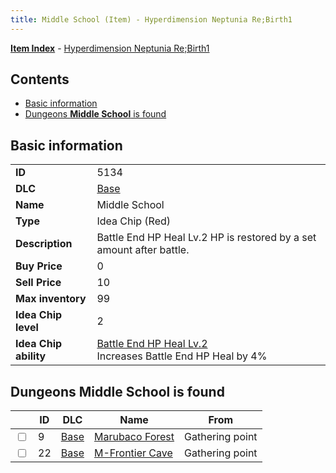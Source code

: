 ```yaml
---
title: Middle School (Item) - Hyperdimension Neptunia Re;Birth1
---
```


[**Item Index**](/neptunia/rb1/item/index.html) - [Hyperdimension Neptunia Re;Birth1](/neptunia/rb1)

## Contents

- [Basic information](#basic-information)
- [Dungeons **Middle School** is found](#dungeons-middle-school-is-found)
## Basic information

|   |   |
| -- | -- |
| **ID** | 5134 |
| **DLC** | [Base](/neptunia/rb1/dlc/1-base.html) |
| **Name** | Middle School |
| **Type** | Idea Chip (Red) |
| **Description** | Battle End HP Heal Lv.2 HP is restored by a set amount after battle. |
| **Buy Price** | 0 |
| **Sell Price** | 10 |
| **Max inventory** | 99 |
| **Idea Chip level** | 2 |
| **Idea Chip ability** | [Battle End HP Heal Lv.2](/neptunia/rb1/avatar/1-9633-battle-end-hp-heal-lv-2.html)<br />Increases Battle End HP Heal by 4% |


## Dungeons **Middle School** is found

|    | ID | DLC | Name | From |
| -- | -- | --- | ---- | ---- |
| <input type="checkbox" id="rb1-dungeon-1-9" class="trackbox" /> | 9 | [Base](/neptunia/rb1/dlc/1-base.html) | [Marubaco Forest](/neptunia/rb1/dungeon/1-9-marubaco-forest.html) | Gathering point |
| <input type="checkbox" id="rb1-dungeon-1-22" class="trackbox" /> | 22 | [Base](/neptunia/rb1/dlc/1-base.html) | [M-Frontier Cave](/neptunia/rb1/dungeon/1-22-m-frontier-cave.html) | Gathering point |
